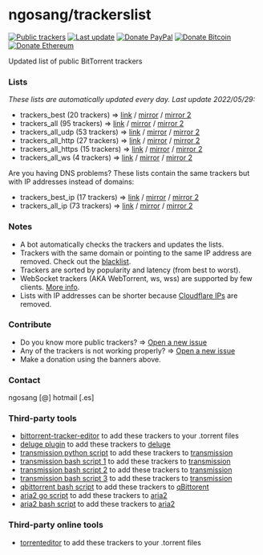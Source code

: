 # ngosang/trackerslist

[![Public trackers](https://img.shields.io/badge/Public%20trackers-95-blue.svg)](#)
[![Last update](https://img.shields.io/badge/Last%20update-2022/05/29-blue.svg)](#)
[![Donate PayPal](https://img.shields.io/badge/Donate-PayPal-green.svg)](https://www.paypal.com/cgi-bin/webscr?cmd=_s-xclick&hosted_button_id=X5NJLLX5GLTV6&source=url)
[![Donate Bitcoin](https://en.cryptobadges.io/badge/micro/192VBN1a1LQ6aUqn2APmeoJyv8V3ng44Gn)](https://en.cryptobadges.io/donate/192VBN1a1LQ6aUqn2APmeoJyv8V3ng44Gn)
[![Donate Ethereum](https://en.cryptobadges.io/badge/micro/0x0D1549BbB00926BF3D92c1A8A58695e982f1BE2E)](https://en.cryptobadges.io/donate/0x0D1549BbB00926BF3D92c1A8A58695e982f1BE2E)

Updated list of public BitTorrent trackers

### Lists
*These lists are automatically updated every day. Last update 2022/05/29:*

* trackers_best (20 trackers) => [link](https://raw.githubusercontent.com/ngosang/trackerslist/master/trackers_best.txt) / [mirror](https://ngosang.github.io/trackerslist/trackers_best.txt) / [mirror 2](https://cdn.jsdelivr.net/gh/ngosang/trackerslist@master/trackers_best.txt)
* trackers_all (95 trackers) => [link](https://raw.githubusercontent.com/ngosang/trackerslist/master/trackers_all.txt) / [mirror](https://ngosang.github.io/trackerslist/trackers_all.txt) / [mirror 2](https://cdn.jsdelivr.net/gh/ngosang/trackerslist@master/trackers_all.txt)
* trackers_all_udp (53 trackers) => [link](https://raw.githubusercontent.com/ngosang/trackerslist/master/trackers_all_udp.txt) / [mirror](https://ngosang.github.io/trackerslist/trackers_all_udp.txt) / [mirror 2](https://cdn.jsdelivr.net/gh/ngosang/trackerslist@master/trackers_all_udp.txt)
* trackers_all_http (27 trackers) => [link](https://raw.githubusercontent.com/ngosang/trackerslist/master/trackers_all_http.txt) / [mirror](https://ngosang.github.io/trackerslist/trackers_all_http.txt) / [mirror 2](https://cdn.jsdelivr.net/gh/ngosang/trackerslist@master/trackers_all_http.txt)
* trackers_all_https (15 trackers) => [link](https://raw.githubusercontent.com/ngosang/trackerslist/master/trackers_all_https.txt) / [mirror](https://ngosang.github.io/trackerslist/trackers_all_https.txt) / [mirror 2](https://cdn.jsdelivr.net/gh/ngosang/trackerslist@master/trackers_all_https.txt)
* trackers_all_ws (4 trackers) => [link](https://raw.githubusercontent.com/ngosang/trackerslist/master/trackers_all_ws.txt) / [mirror](https://ngosang.github.io/trackerslist/trackers_all_ws.txt) / [mirror 2](https://cdn.jsdelivr.net/gh/ngosang/trackerslist@master/trackers_all_ws.txt)

Are you having DNS problems? These lists contain the same trackers but with IP addresses instead of domains:
* trackers_best_ip (17 trackers) => [link](https://raw.githubusercontent.com/ngosang/trackerslist/master/trackers_best_ip.txt) / [mirror](https://ngosang.github.io/trackerslist/trackers_best_ip.txt) / [mirror 2](https://cdn.jsdelivr.net/gh/ngosang/trackerslist@master/trackers_best_ip.txt)
* trackers_all_ip (73 trackers) => [link](https://raw.githubusercontent.com/ngosang/trackerslist/master/trackers_all_ip.txt) / [mirror](https://ngosang.github.io/trackerslist/trackers_all_ip.txt) / [mirror 2](https://cdn.jsdelivr.net/gh/ngosang/trackerslist@master/trackers_all_ip.txt)

### Notes
* A bot automatically checks the trackers and updates the lists.
* Trackers with the same domain or pointing to the same IP address are removed. Check out the [blacklist](blacklist.txt).
* Trackers are sorted by popularity and latency (from best to worst).
* WebSocket trackers (AKA WebTorrent, ws, wss) are supported by few clients. [More info](https://webtorrent.io).
* Lists with IP addresses can be shorter because [Cloudflare IPs](https://www.cloudflare.com/ips/) are removed.

### Contribute
* Do you know more public trackers? => [Open a new issue](https://github.com/ngosang/trackerslist/issues/new)
* Any of the trackers is not working properly? => [Open a new issue](https://github.com/ngosang/trackerslist/issues/new)
* Make a donation using the banners above.

### Contact
ngosang [@] hotmail [.es]

### Third-party tools
* [bittorrent-tracker-editor](https://github.com/GerryFerdinandus/bittorrent-tracker-editor) to add these trackers to your .torrent files
* [deluge plugin](https://github.com/stefantalpalaru/deluge-default-trackers) to add these trackers to [deluge](https://github.com/deluge-torrent/deluge)
* [transmission python script](https://github.com/blind-oracle/transmission-trackers) to add these trackers to [transmission](https://github.com/transmission/transmission)
* [transmission bash script 1](https://github.com/AndrewMarchukov/tracker-add) to add these trackers to [transmission](https://github.com/transmission/transmission)
* [transmission bash script 2](https://github.com/oilervoss/transmission) to add these trackers to [transmission](https://github.com/transmission/transmission)
* [transmission bash script 3](https://github.com/Jorman/Scripts#addtransmissiontrackerssh) to add these trackers to [transmission](https://github.com/transmission/transmission)
* [qbittorrent bash script](https://github.com/Jorman/Scripts#addqbittorrenttrackerssh) to add these trackers to [qBittorent](https://github.com/qbittorrent/qBittorrent)
* [aria2 go script](https://github.com/rocket049/aria2-trackers) to add these trackers to [aria2](https://github.com/aria2/aria2)
* [aria2 bash script](https://github.com/wuyuansushen/aria2c_TrackersList) to add these trackers to [aria2](https://github.com/aria2/aria2)

### Third-party online tools
* [torrenteditor](http://torrenteditor.com) to add these trackers to your .torrent files
